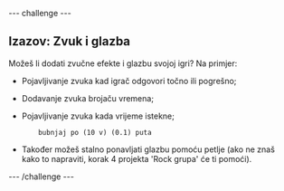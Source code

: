 \--- challenge \---

## Izazov: Zvuk i glazba

Možeš li dodati zvučne efekte i glazbu svojoj igri? Na primjer:

+ Pojavljivanje zvuka kad igrač odgovori točno ili pogrešno;
+ Dodavanje zvuka brojaču vremena;
+ Pojavljivanje zvuka kada vrijeme istekne;
    
    ```blocks
        bubnjaj po (10 v) (0.1) puta
    ```

+ Također možeš stalno ponavljati glazbu pomoću petlje (ako ne znaš kako to napraviti, korak 4 projekta 'Rock grupa' će ti pomoći).

\--- /challenge \---